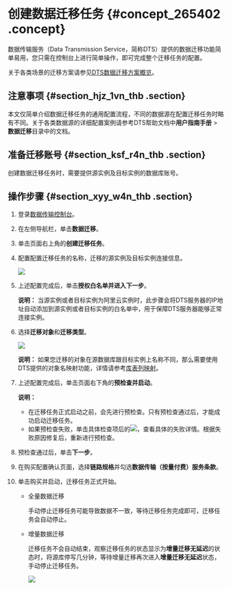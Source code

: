 # 创建数据迁移任务 {#concept_265402 .concept}

数据传输服务（Data Transmission Service，简称DTS）提供的数据迁移功能简单易用，您只需在控制台上进行简单操作，即可完成整个迁移任务的配置。

关于各类场景的迁移方案请参见[DTS数据迁移方案概览](../../../../cn.zh-CN/用户指南/数据迁移/DTS数据迁移方案概览.md#)。

## 注意事项 {#section_hjz_1vn_thb .section}

本文仅简单介绍数据迁移任务的通用配置流程，不同的数据源在配置迁移任务时略有不同。关于各类数据源的详细配置案例请参考DTS帮助文档中**用户指南手册** \> **数据迁移**目录中的文档。

## 准备迁移账号 {#section_ksf_r4n_thb .section}

创建数据迁移任务时，需要提供源实例及目标实例的数据库账号。

## 操作步骤 {#section_xyy_w4n_thb .section}

1.  登录[数据传输控制台](https://dts.console.aliyun.com/)。
2.  在左侧导航栏，单击**数据迁移**。
3.  单击页面右上角的**创建迁移任务**。
4.  配置配置迁移任务的名称，迁移的源实例及目标实例连接信息。

    ![](http://static-aliyun-doc.oss-cn-hangzhou.aliyuncs.com/assets/img/17082/156464581447391_zh-CN.png)

5.  上述配置完成后，单击**授权白名单并进入下一步**。

    **说明：** 当源实例或者目标实例为阿里云实例时，此步骤会将DTS服务器的IP地址自动添加到源实例或者目标实例的白名单中，用于保障DTS服务器能够正常连接实例。

6.  选择**迁移对象**和**迁移类型**。

    ![](http://static-aliyun-doc.oss-cn-hangzhou.aliyuncs.com/assets/img/17082/156464581547392_zh-CN.png)

    **说明：** 如果您迁移的对象在源数据库跟目标实例上名称不同，那么需要使用DTS提供的对象名映射功能，详情请参考[库表列映射](https://help.aliyun.com/document_detail/26628.html)。

7.  上述配置完成后，单击页面右下角的**预检查并启动**。

    **说明：** 

    -   在迁移任务正式启动之前，会先进行预检查。只有预检查通过后，才能成功启动迁移任务。
    -   如果预检查失败，单击具体检查项后的![](http://static-aliyun-doc.oss-cn-hangzhou.aliyuncs.com/assets/img/17082/156464581547390_zh-CN.png)，查看具体的失败详情。根据失败原因修复后，重新进行预检查。
8.  预检查通过后，单击**下一步**。
9.  在购买配置确认页面，选择**链路规格**并勾选**数据传输（按量付费）服务条款**。
10. 单击购买并启动，迁移任务正式开始。
    -   全量数据迁移

        手动停止迁移任务可能导致数据不一致，等待迁移任务完成即可，迁移任务会自动停止。

    -   增量数据迁移

        迁移任务不会自动结束，观察迁移任务的状态显示为**增量迁移无延迟**的状态时，将源库停写几分钟，等待增量迁移再次进入**增量迁移无延迟**状态，手动停止迁移任务。

        ![](http://static-aliyun-doc.oss-cn-hangzhou.aliyuncs.com/assets/img/17082/156464581547393_zh-CN.png)



